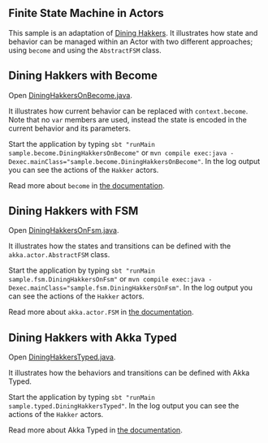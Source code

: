 ## Finite State Machine in Actors

This sample is an adaptation of [Dining Hakkers](http://www.dalnefre.com/wp/2010/08/dining-philosophers-in-humus/). It illustrates how state and behavior can be managed within an Actor with two different approaches; using `become` and using the `AbstractFSM` class.

## Dining Hakkers with Become

Open [DiningHakkersOnBecome.java](src/main/java/sample/become/DiningHakkersOnBecome.java).

It illustrates how current behavior can be replaced with `context.become`. Note that no `var` members are used, instead the state is encoded in the current behavior and its parameters.

Start the application by typing `sbt "runMain sample.become.DiningHakkersOnBecome"` or `mvn compile exec:java -Dexec.mainClass="sample.become.DiningHakkersOnBecome"`. In the log output you can see the actions of the `Hakker` actors.

Read more about `become` in [the documentation](http://doc.akka.io/docs/akka/2.6/java/actors.html#Become_Unbecome).

## Dining Hakkers with FSM

Open [DiningHakkersOnFsm.java](src/main/java/sample/fsm/DiningHakkersOnFsm.java).

It illustrates how the states and transitions can be defined with the `akka.actor.AbstractFSM` class.

Start the application by typing `sbt "runMain sample.fsm.DiningHakkersOnFsm"` or `mvn compile exec:java -Dexec.mainClass="sample.fsm.DiningHakkersOnFsm"`. In the log output you can see the actions of the `Hakker` actors.

Read more about `akka.actor.FSM` in [the documentation](http://doc.akka.io/docs/akka/2.6/java/fsm.html).

## Dining Hakkers with Akka Typed

Open [DiningHakkersTyped.java](src/main/java/sample/typed/DinningHakkersTyped.java).

It illustrates how the behaviors and transitions can be defined with Akka Typed.

Start the application by typing `sbt "runMain sample.typed.DiningHakkersTyped"`. In the log output you can see the actions of the `Hakker` actors.

Read more about Akka Typed in [the documentation](http://doc.akka.io/docs/akka/current/typed).

